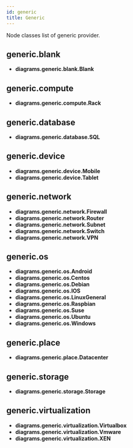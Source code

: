 ```yaml
---
id: generic
title: Generic
---
```


Node classes list of generic provider.

## generic.blank

- **diagrams.generic.blank.Blank**

## generic.compute

- **diagrams.generic.compute.Rack**

## generic.database

- **diagrams.generic.database.SQL**

## generic.device

- **diagrams.generic.device.Mobile**
- **diagrams.generic.device.Tablet**

## generic.network

- **diagrams.generic.network.Firewall**
- **diagrams.generic.network.Router**
- **diagrams.generic.network.Subnet**
- **diagrams.generic.network.Switch**
- **diagrams.generic.network.VPN**

## generic.os

- **diagrams.generic.os.Android**
- **diagrams.generic.os.Centos**
- **diagrams.generic.os.Debian**
- **diagrams.generic.os.IOS**
- **diagrams.generic.os.LinuxGeneral**
- **diagrams.generic.os.Raspbian**
- **diagrams.generic.os.Suse**
- **diagrams.generic.os.Ubuntu**
- **diagrams.generic.os.Windows**

## generic.place

- **diagrams.generic.place.Datacenter**

## generic.storage

- **diagrams.generic.storage.Storage**

## generic.virtualization

- **diagrams.generic.virtualization.Virtualbox**
- **diagrams.generic.virtualization.Vmware**
- **diagrams.generic.virtualization.XEN**
